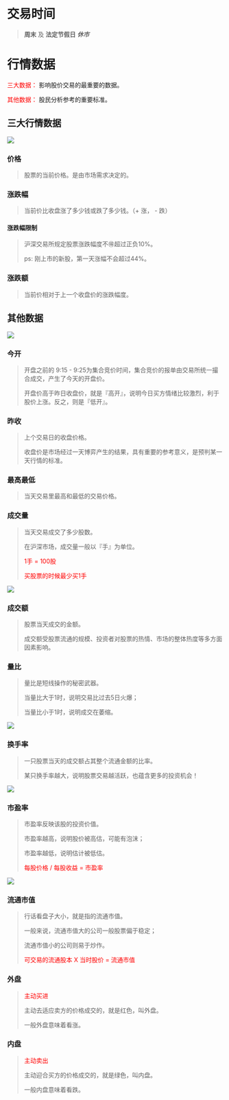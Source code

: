 # 交易时间

> **周末** 及 **法定节假日** ***休市***



# 行情数据

<font color=red>三大数据：</font> 影响股价交易的最重要的数据。

<font color=red>其他数据：</font> 股民分析参考的重要标准。



## 三大行情数据

![](images/001.png)

### 价格

> 股票的当前价格。是由市场需求决定的。

### 涨跌幅

> 当前价比收盘涨了多少钱或跌了多少钱。（+ 涨， - 跌）

#### 涨跌幅限制

> 沪深交易所规定股票涨跌幅度不🉐超过正负10%。
>
> ps: 刚上市的新股，第一天涨幅不会超过44%。

### 涨跌额

> 当前价相对于上一个收盘价的涨跌幅度。



## 其他数据

![](images/002.png)

### 今开

> 开盘之前的 9:15 - 9:25为集合竞价时间，集合竞价的报单由交易所统一撮合成交，产生了今天的开盘价。
>
> 开盘价高于昨日收盘价，就是『高开』，说明今日买方情绪比较激烈，利于股价上涨。反之，则是『低开』。

### 昨收

> 上个交易日的收盘价格。
>
> 收盘价是市场经过一天博弈产生的结果，具有重要的参考意义，是预判某一天行情的标准。

### 最高最低

> 当天交易里最高和最低的交易价格。

### 成交量

> 当天交易成交了多少股数。
>
> 在沪深市场，成交量一般以『手』为单位。
>
> <font color=red>1手 = 100股</font>
>
> <font color=red>买股票的时候最少买1手</font>

![](images/003.png)

### 成交额

> 股票当天成交的金额。
>
> 成交额受股票流通的规模、投资者对股票的热情、市场的整体热度等多方面因素影响。

### 量比

> 量比是短线操作的秘密武器。
>
> 当量比大于1时，说明交易比过去5日火爆；
>
> 当量比小于1时，说明成交在萎缩。

![](images/004.png)

### 换手率

> 一只股票当天的成交额占其整个流通金额的比率。
>
> 某只换手率越大，说明股票交易越活跃，也蕴含更多的投资机会！

![](images/005.png)

### 市盈率

> 市盈率反映该股的投资价值。
>
> 市盈率越高，说明股价被高估，可能有泡沫；
>
> 市盈率越低，说明估计被低估。
>
> <font color=red>每股价格 / 每股收益 = 市盈率</font>

![](images/006.png)

### 流通市值

> 行话看盘子大小，就是指的流通市值。
>
> 一般来说，流通市值大的公司一般股票偏于稳定；
>
> 流通市值小的公司则易于炒作。
>
> <font color=red>可交易的流通股本 X 当时股价 = 流通市值</font>

### 外盘

> <font color=red>主动买进</font>
>
> 主动去适应卖方的价格成交的，就是红色，叫外盘。
>
> 一般外盘意味着看涨。

### 内盘

> <font color=red>主动卖出</font>
>
> 主动迎合买方的价格成交的，就是绿色，叫内盘。
>
> 一般内盘意味着看跌。







